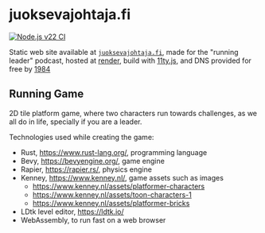 # juoksevajohtaja.fi

[![Node.js v22 CI](https://github.com/paazmaya/juoksevajohtaja.fi/actions/workflows/linting-and-unit-testing.yml/badge.svg)](https://github.com/paazmaya/juoksevajohtaja.fi/actions/workflows/linting-and-unit-testing.yml)

Static web site available at [`juoksevajohtaja.fi`](https://juoksevajohtaja.fi),
made for the "running leader" podcast, hosted at [render](https://render.com/),
build with [11ty.js](https://www.11ty.dev/),
and DNS provided for free by [1984](https://1984hosting.com/)

## Running Game

2D tile platform game, where two characters run towards challenges, as we all do in life, specially if you are a leader.

Technologies used while creating the game:

* Rust, https://www.rust-lang.org/, programming language
* Bevy, https://bevyengine.org/, game engine
* Rapier, https://rapier.rs/, physics engine
* Kenney, https://www.kenney.nl/, game assets such as images
  * https://www.kenney.nl/assets/platformer-characters
  * https://www.kenney.nl/assets/toon-characters-1
  * https://www.kenney.nl/assets/platformer-bricks
* LDtk level editor, https://ldtk.io/
* WebAssembly, to run fast on a web browser
  